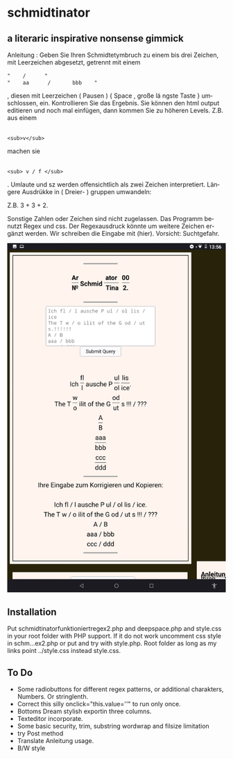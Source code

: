 # schmidtinator
## a literaric inspirative nonsense gimmick
An­lei­tung : Ge­ben Sie Ihr­en Schmidt­etym­bruch zu ein­em bis drei Zei­chen, mit Leer­zei­chen ab­ge­setzt, ge­tren­nt mit ei­nem
```
"	 /  	"
"	 aa 	 /  	 bbb  	"
```

, die­sen mit Leer­zei­chen ( Pau­sen ) { Spa­ce , gro­ße lä ng­ste Tast­e } um­schlos­sen, ein. Kon­trol­lieren Sie das Er­geb­nis. Sie kön­nen den html out­put e­di­tie­ren und noch mal ein­fü­gen, dann kom­men Sie zu höh­er­en Le­vels. Z.B. aus ei­nem
```

<sub>v</sub>
```
mach­en sie
```

<sub> v / f </sub>
```

. Um­lau­te und sz wer­den of­fen­sicht­lich als zwei Zei­chen in­ter­pre­tiert. Län­ge­re Aus­drük­ke in ( Drei­er- ) grup­pen um­wan­deln:

Z.B. 3 + 3 + 2.

Sonst­ige Zahl­en oder Zeich­en sind nicht zu­ge­las­sen. Das Pro­gramm be­nutzt Reg­ex und css. Der Re­gex­aus­druck kön­nte um wei­te­re Zeich­en er­gänzt wer­den. Wir schrei­ben die Ein­ga­be mit (hier). Vorsicht: Suchtgefahr.

![screenshot](Screenshot_2021.jpeg)

## Installation

Put schmidtinatorfunktioniertregex2.php and deepspace.php and style.css in your root folder with PHP support.
If it do not work uncomment css style in schm...ex2.php or put and try with style.php.
Root folder as long as my links point ../style.css instead style.css.


## To Do

* Some radiobuttons for different regex patterns, or additional charakters, Numbers. Or stringlenth.
* Correct this silly onclick="this.value=''" to run only once.
* Bottoms Dream stylish exportin three columns.
* Texteditor incorporate.
* Some basic security, trim, substring wordwrap and filsize limitation
* try Post method
* Translate Anleitung usage. 
* B/W style
